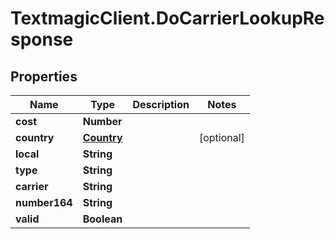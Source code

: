 # TextmagicClient.DoCarrierLookupResponse

## Properties
Name | Type | Description | Notes
------------ | ------------- | ------------- | -------------
**cost** | **Number** |  | 
**country** | [**Country**](Country.md) |  | [optional] 
**local** | **String** |  | 
**type** | **String** |  | 
**carrier** | **String** |  | 
**number164** | **String** |  | 
**valid** | **Boolean** |  | 


